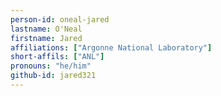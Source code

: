```yaml
---
person-id: oneal-jared
lastname: O'Neal
firstname: Jared
affiliations: ["Argonne National Laboratory"]
short-affils: ["ANL"]
pronouns: "he/him"
github-id: jared321
---
```

